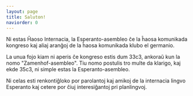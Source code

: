 ```yaml
---
layout: page
title: Saluton!
naviorder: 0
---
```


Ni estas Ĥaoso Internacia, la Esperanto-asembleo ĉe la ĥaosa komunikada 
kongreso kaj aliaj aranĝoj de la ĥaosa komunikada klubo el germanio.

La unua fojo kiam ni aperis ĉe kongreso estis dum 33c3, ankoraŭ kun la nomo
"Zamenhof-asembleo". Tiu nomo postulis tro multe da klarigo, kaj ekde 35c3, 
ni simple estas la Esperanto-asembleo.

Ni celas esti renkontiĝloko por parolantoj kaj amikoj de la internacia 
lingvo Esperanto kaj cetere por ĉiuj interesiĝantoj pri planlingvoj. 
